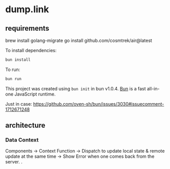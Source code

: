 # dump.link

## requirements

brew install golang-migrate
go install github.com/cosmtrek/air@latest

To install dependencies:

```bash
bun install
```

To run:

```bash
bun run
```

This project was created using `bun init` in bun v1.0.4. [Bun](https://bun.sh) is a fast all-in-one JavaScript runtime.

Just in case: https://github.com/oven-sh/bun/issues/3030#issuecomment-1712671248

## architecture

### Data Context

Components -> Context Function -> Dispatch to update local state & remote update at the same time -> Show Error when one comes back from the server.
.
